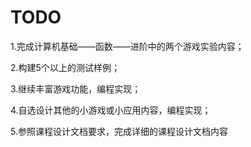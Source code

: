 # TODO

1.完成计算机基础——函数——进阶中的两个游戏实验内容；

2.构建5个以上的测试样例；

3.继续丰富游戏功能，编程实现；

4.自选设计其他的小游戏或小应用内容，编程实现；

5.参照课程设计文档要求，完成详细的课程设计文档内容